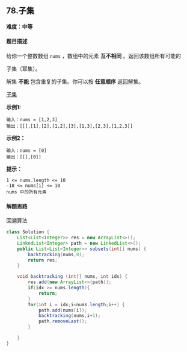 ## 78.子集

**难度：中等**

#### 题目描述

给你一个整数数组 `nums` ，数组中的元素 **互不相同** 。返回该数组所有可能的

子集（幂集）。

解集 **不能** 包含重复的子集。你可以按 **任意顺序** 返回解集。

[子集](https://leetcode.cn/problems/subsets/description/?envType=study-plan-v2&envId=top-100-liked)

**示例1:**

```
输入：nums = [1,2,3]
输出：[[],[1],[2],[1,2],[3],[1,3],[2,3],[1,2,3]]
```

**示例2：**

```
输入：nums = [0]
输出：[[],[0]]
```



**提示：**

```
1 <= nums.length <= 10
-10 <= nums[i] <= 10
nums 中的所有元素
```

#### 解题思路

回溯算法

```java
class Solution {
    List<List<Integer>> res = new ArrayList<>();
    LinkedList<Integer> path = new LinkedList<>();
    public List<List<Integer>> subsets(int[] nums) {
        backtracking(nums,0);
        return res;
    }

    void backtracking (int[] nums, int idx) {
        res.add(new ArrayList<>(path));
        if(idx >= nums.length){
            return;
        }
        for(int i = idx;i<nums.length;i++) {
            path.add(nums[i]);
            backtracking(nums,i+1);
            path.removeLast();
        }

    }
}
```
